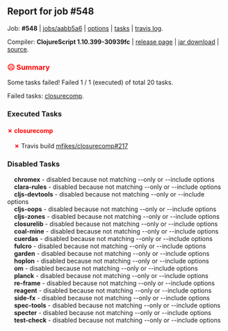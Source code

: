 ## Report for job #548

Job: **#548** | [jobs/aabb5a6](https://github.com/cljs-oss/canary/commit/aabb5a693eeed502ed8777e64fdf0b9ae2a595ad) | [options](options.edn) | [tasks](tasks.edn) | [travis log](https://travis-ci.org/cljs-oss/canary/builds/422842751).

Compiler: **ClojureScript 1.10.399-30939fc** | [release page](https://github.com/cljs-oss/canary/releases/tag/r1.10.399-30939fc) | [jar download](https://github.com/cljs-oss/canary/releases/download/r1.10.399-30939fc/clojurescript-1.10.399-30939fc.jar) | [source](https://github.com/mfikes/clojurescript/commit/30939fc9dacccfd808f4c4640a49d48f6ca3723f).

### <b style='color:red'>☹ Summary</b>

Some tasks failed! Failed 1 / 1 (executed) of total 20 tasks.

Failed tasks: [closurecomp](#-closurecomp).

### Executed Tasks

#### <b style='color:red'>&#x2717; closurecomp</b>
&nbsp;&nbsp;&nbsp;&nbsp;<b style='color:red'>&#x2717;</b> Travis build [mfikes/closurecomp#217](https://travis-ci.org/mfikes/closurecomp/builds/422843842)<br>

### Disabled Tasks

&nbsp;&nbsp;&nbsp;&nbsp;**chromex** - disabled because not matching --only or --include options<br>
&nbsp;&nbsp;&nbsp;&nbsp;**clara-rules** - disabled because not matching --only or --include options<br>
&nbsp;&nbsp;&nbsp;&nbsp;**cljs-devtools** - disabled because not matching --only or --include options<br>
&nbsp;&nbsp;&nbsp;&nbsp;**cljs-oops** - disabled because not matching --only or --include options<br>
&nbsp;&nbsp;&nbsp;&nbsp;**cljs-zones** - disabled because not matching --only or --include options<br>
&nbsp;&nbsp;&nbsp;&nbsp;**closurelib** - disabled because not matching --only or --include options<br>
&nbsp;&nbsp;&nbsp;&nbsp;**coal-mine** - disabled because not matching --only or --include options<br>
&nbsp;&nbsp;&nbsp;&nbsp;**cuerdas** - disabled because not matching --only or --include options<br>
&nbsp;&nbsp;&nbsp;&nbsp;**fulcro** - disabled because not matching --only or --include options<br>
&nbsp;&nbsp;&nbsp;&nbsp;**garden** - disabled because not matching --only or --include options<br>
&nbsp;&nbsp;&nbsp;&nbsp;**hoplon** - disabled because not matching --only or --include options<br>
&nbsp;&nbsp;&nbsp;&nbsp;**om** - disabled because not matching --only or --include options<br>
&nbsp;&nbsp;&nbsp;&nbsp;**planck** - disabled because not matching --only or --include options<br>
&nbsp;&nbsp;&nbsp;&nbsp;**re-frame** - disabled because not matching --only or --include options<br>
&nbsp;&nbsp;&nbsp;&nbsp;**reagent** - disabled because not matching --only or --include options<br>
&nbsp;&nbsp;&nbsp;&nbsp;**side-fx** - disabled because not matching --only or --include options<br>
&nbsp;&nbsp;&nbsp;&nbsp;**spec-tools** - disabled because not matching --only or --include options<br>
&nbsp;&nbsp;&nbsp;&nbsp;**specter** - disabled because not matching --only or --include options<br>
&nbsp;&nbsp;&nbsp;&nbsp;**test-check** - disabled because not matching --only or --include options<br>